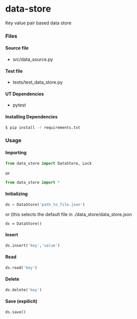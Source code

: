 # data-store
Key value pair based data store

### Files
#### Source file
  - src/data_source.py

#### Test file
  - tests/test_data_store.py
  
#### UT Dependencies
  - pytest
  
#### Installing Dependencies
```sh
$ pip install -r requirements.txt
```
  
### Usage
#### Importing
```py
from data_store import DataStore, Lock
```
or
```py
from data_store import *
```

#### Initializing
```py
ds = DataStore('path_to_file.json')
```
or (this selects the default file in ./data_store/data_store.json
```
ds = DataStore()
```

#### Insert
```py
ds.insert('key','value')
```

#### Read
```py
ds.read('key')
```

#### Delete
```py
ds.delete('key')
```

#### Save (expilicit)
```py
ds.save()
```
